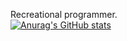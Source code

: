 Recreational programmer. <br />
[![Anurag's GitHub stats](https://github-readme-stats.vercel.app/api?username=eagleongithub&theme=dark)](https://github.com/anuraghazra/github-readme-stats)
